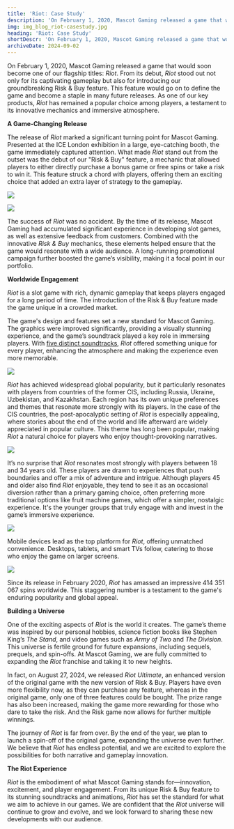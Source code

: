 ```yaml
---
title: 'Riot: Case Study'
description: 'On February 1, 2020, Mascot Gaming released a game that would soon become one of our flagship titles: Riot.'
img: img_blog_riot-casestudy.jpg
heading: 'Riot: Case Study'
shortDescr: 'On February 1, 2020, Mascot Gaming released a game that would soon become one of our flagship titles: Riot. From its debut, Riot stood out not only for its captivating gameplay but also for introducing our groundbreaking Risk & Buy feature. This feature would go on to define the game and become a staple in many future releases.'
archiveDate: 2024-09-02
---
```


On February 1, 2020, Mascot Gaming released a game that would soon become one of our flagship titles: _Riot_. From its debut, _Riot_ stood out not only for its captivating gameplay but also for introducing our groundbreaking Risk & Buy feature. This feature would go on to define the game and become a staple in many future releases. As one of our key products, _Riot_ has remained a popular choice among players, a testament to its innovative mechanics and immersive atmosphere.

**A Game-Changing Release**

The release of _Riot_ marked a significant turning point for Mascot Gaming. Presented at the ICE London exhibition in a large, eye-catching booth, the game immediately captured attention. What made _Riot_ stand out from the outset was the debut of our "Risk & Buy" feature, a mechanic that allowed players to either directly purchase a bonus game or free spins or take a risk to win it. This feature struck a chord with players, offering them an exciting choice that added an extra layer of strategy to the gameplay.

![](../../images/img_blog_riot-casestudy-1.jpg)

![](../../images/img_blog_riot-casestudy-2.jpg)

The success of _Riot_ was no accident. By the time of its release, Mascot Gaming had accumulated significant experience in developing slot games, as well as extensive feedback from customers. Combined with the innovative _Risk & Buy_ mechanics, these elements helped ensure that the game would resonate with a wide audience. A long-running promotional campaign further boosted the game’s visibility, making it a focal point in our portfolio.

**Worldwide Engagement**

_Riot_ is a slot game with rich, dynamic gameplay that keeps players engaged for a long period of time. The introduction of the Risk & Buy feature made the game unique in a crowded market.

The game's design and features set a new standard for Mascot Gaming. The graphics were improved significantly, providing a visually stunning experience, and the game’s soundtrack played a key role in immersing players. With [five distinct soundtracks](https://open.spotify.com/album/2PfAiypbXk4rGDOQKnYQSO?si=1PuAOJx5SJSFZpH8CYKW9Q), _Riot_ offered something unique for every player, enhancing the atmosphere and making the experience even more memorable.

![](../../images/img_blog_riot-casestudy-3.jpg)

_Riot_ has achieved widespread global popularity, but it particularly resonates with players from countries of the former CIS, including Russia, Ukraine, Uzbekistan, and Kazakhstan. Each region has its own unique preferences and themes that resonate more strongly with its players. In the case of the CIS countries, the post-apocalyptic setting of _Riot_ is especially appealing, where stories about the end of the world and life afterward are widely appreciated in popular culture. This theme has long been popular, making _Riot_ a natural choice for players who enjoy thought-provoking narratives.

![](../../images/img_blog_riot-casestudy-4.jpg)

It’s no surprise that _Riot_ resonates most strongly with players between 18 and 34 years old. These players are drawn to experiences that push boundaries and offer a mix of adventure and intrigue. Although players 45 and older also find _Riot_ enjoyable, they tend to see it as an occasional diversion rather than a primary gaming choice, often preferring more traditional options like fruit machine games, which offer a simpler, nostalgic experience. It's the younger groups that truly engage with and invest in the game’s immersive experience. 

![](../../images/img_blog_riot-casestudy-5.jpg)

Mobile devices lead as the top platform for _Riot_, offering unmatched convenience. Desktops, tablets, and smart TVs follow, catering to those who enjoy the game on larger screens.

![](../../images/img_blog_riot-casestudy-6.jpg)

Since its release in February 2020, _Riot_ has amassed an impressive 414 351 067 spins worldwide. This staggering number is a testament to the game's enduring popularity and global appeal.

**Building a Universe**

One of the exciting aspects of _Riot_ is the world it creates. The game’s theme was inspired by our personal hobbies, science fiction books like Stephen King’s _The Stand_, and video games such as _Army of Two_ and _The Division_. This universe is fertile ground for future expansions, including sequels, prequels, and spin-offs. At Mascot Gaming, we are fully committed to expanding the _Riot_ franchise and taking it to new heights.

In fact, on August 27, 2024, we released _Riot Ultimate_, an enhanced version of the original game with the new version of Risk & Buy. Players have even more flexibility now, as they can purchase any feature, whereas in the original game, only one of three features could be bought. The prize range has also been increased, making the game more rewarding for those who dare to take the risk. And the Risk game now allows for further multiple winnings.

The journey of _Riot_ is far from over. By the end of the year, we plan to launch a spin-off of the original game, expanding the universe even further. We believe that _Riot_ has endless potential, and we are excited to explore the possibilities for both narrative and gameplay innovation.

**The Riot Experience**

_Riot_ is the embodiment of what Mascot Gaming stands for—innovation, excitement, and player engagement. From its unique Risk & Buy feature to its stunning soundtracks and animations, _Riot_ has set the standard for what we aim to achieve in our games. We are confident that the _Riot_ universe will continue to grow and evolve, and we look forward to sharing these new developments with our audience.
